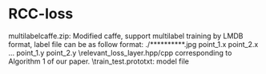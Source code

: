 # RCC-loss
multilabelcaffe.zip: Modified caffe, support multilabel training by LMDB format, label file can be as follow format:
\./**********.jpg point_1.x point_2.x ... point_1.y point_2.y
\relevant_loss_layer.hpp/cpp corresponding to Algorithm 1 of our paper.
\train_test.prototxt: model file
